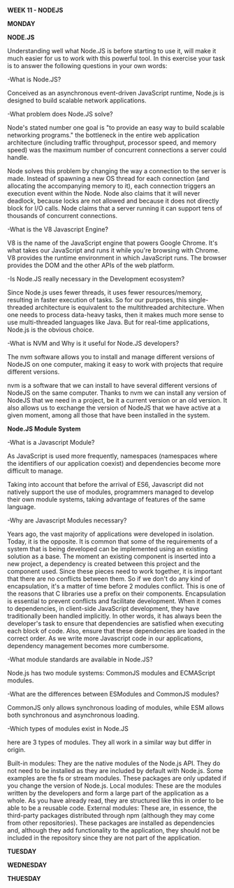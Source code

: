 **WEEK 11 - NODEJS**

**MONDAY**

**NODE.JS**

Understanding well what Node.JS is before starting to use it, will make it much easier for us to work with this powerful tool. In this exercise your task is to answer the following questions in your own words:

-What is Node.JS?

Conceived as an asynchronous event-driven JavaScript runtime, Node.js is designed to build scalable network applications.

-What problem does Node.JS solve?

Node's stated number one goal is "to provide an easy way to build scalable networking programs."
the bottleneck in the entire web application architecture (including traffic throughput, processor speed, and memory speed) was the maximum number of concurrent connections a server could handle.

Node solves this problem by changing the way a connection to the server is made. Instead of spawning a new OS thread for each connection (and allocating the accompanying memory to it), each connection triggers an execution event within the Node. Node also claims that it will never deadlock, because locks are not allowed and because it does not directly block for I/O calls. Node claims that a server running it can support tens of thousands of concurrent connections.

-What is the V8 Javascript Engine?

V8 is the name of the JavaScript engine that powers Google Chrome. It's what takes our JavaScript and runs it while you're browsing with Chrome. V8 provides the runtime environment in which JavaScript runs. The browser provides the DOM and the other APIs of the web platform.

-Is Node.JS really necessary in the Development ecosystem?

Since Node.js uses fewer threads, it uses fewer resources/memory, resulting in faster execution of tasks. So for our purposes, this single-threaded architecture is equivalent to the multithreaded architecture. When one needs to process data-heavy tasks, then it makes much more sense to use multi-threaded languages ​​like Java. But for real-time applications, Node.js is the obvious choice.

-What is NVM and Why is it useful for Node.JS developers?

The nvm software allows you to install and manage different versions of NodeJS on one computer, making it easy to work with projects that require different versions.

nvm is a software that we can install to have several different versions of NodeJS on the same computer. Thanks to nvm we can install any version of NodeJS that we need in a project, be it a current version or an old version. It also allows us to exchange the version of NodeJS that we have active at a given moment, among all those that have been installed in the system.

**Node.JS Module System**

-What is a Javascript Module?

As JavaScript is used more frequently, namespaces (namespaces where the identifiers of our application coexist) and dependencies become more difficult to manage.

Taking into account that before the arrival of ES6, Javascript did not natively support the use of modules, programmers managed to develop their own module systems, taking advantage of features of the same language.


-Why are Javascript Modules necessary?

Years ago, the vast majority of applications were developed in isolation. Today, it is the opposite.
It is common that some of the requirements of a system that is being developed can be implemented using an existing solution as a base.
The moment an existing component is inserted into a new project, a dependency is created between this project and the component used.
Since these pieces need to work together, it is important that there are no conflicts between them.
So if we don't do any kind of encapsulation, it's a matter of time before 2 modules conflict.
This is one of the reasons that C libraries use a prefix on their components.
Encapsulation is essential to prevent conflicts and facilitate development.
When it comes to dependencies, in client-side JavaScript development, they have traditionally been handled implicitly.
In other words, it has always been the developer's task to ensure that dependencies are satisfied when executing each block of code. Also, ensure that these dependencies are loaded in the correct order.
As we write more Javascript code in our applications, dependency management becomes more cumbersome.

-What module standards are available in Node.JS?

Node.js has two module systems: CommonJS modules and ECMAScript modules.

-What are the differences between ESModules and CommonJS modules?

CommonJS only allows synchronous loading of modules, while ESM allows both synchronous and asynchronous loading.


-Which types of modules exist in Node.JS

here are 3 types of modules. They all work in a similar way but differ in origin.

Built-in modules: They are the native modules of the Node.js API. They do not need to be installed as they are included by default with Node.js. Some examples are the fs or stream modules. These packages are only updated if you change the version of Node.js.
Local modules: These are the modules written by the developers and form a large part of the application as a whole. As you have already read, they are structured like this in order to be able to be a reusable code.
External modules: These are, in essence, the third-party packages distributed through npm (although they may come from other repositories). These packages are installed as dependencies and, although they add functionality to the application, they should not be included in the repository since they are not part of the application.


**TUESDAY**



**WEDNESDAY**

[]()

[]()

**THUESDAY**


